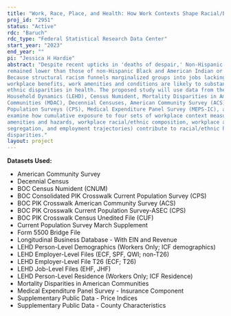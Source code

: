 ```yaml
---
title: "Work, Race, Place, and Health: How Work Contexts Shape Racial/Ethnic Disparities in Mortality"
proj_id: "2951"
status: "Active"
rdc: "Baruch"
rdc_type: "Federal Statistical Research Data Center"
start_year: "2023"
end_year: ""
pi: "Jessica H Hardie"
abstract: "Despite recent upticks in 'deaths of despair,' Non-Hispanic White mortality rates have
remained lower than those of non-Hispanic Black and American Indian or Alaska Native.
Because structural racism funnels marginalized groups into jobs lacking health-promoting
workplace benefits, work amenities and conditions are likely to substantially contribute to racial/
ethnic disparities in health. The proposed study will use data from the Longitudinal Employer-
Household Dynamics (LEHD), Census Numident, Mortality Disparities in American
Communities (MDAC), Decennial Censuses, American Community Survey (ACS), Current
Population Surveys (CPS), Medical Expenditure Panel Survey (MEPS-IC), and O*NET to
examine how cumulative exposure to four sets of workplace context measures (job
amenities and hazards, workplace racial/ethnic composition, workplace area racial
segregation, and employment trajectories) contribute to racial/ethnic health and mortality
disparities."
layout: project
---
```


**Datasets Used:**

  - American Community Survey 
  - Decennial Census 
  - BOC Census Numident (CNUM) 
  - BOC Consolidated PIK Crosswalk Current Population Survey (CPS) 
  - BOC PIK Crosswalk American Community Survey (ACS) 
  - BOC PIK Crosswalk Current Population Survey-ASEC (CPS) 
  - BOC PIK Crosswalk Census Unedited File (CUF) 
  - Current Population Survey March Supplement 
  - Form 5500 Bridge File 
  - Longitudinal Business Database - With EIN and Revenue 
  - LEHD Person-Level Demographics (Workers Only; ICF demographics) 
  - LEHD Employer-Level Files (ECF, SPF, QWI; non-T26) 
  - LEHD Employer-Level File T26 (ECF; T26) 
  - LEHD Job-Level Files (EHF, JHF) 
  - LEHD Person-Level Residence (Workers Only; ICF Residence) 
  - Mortality Disparities in American Communities 
  - Medical Expenditure Panel Survey - Insurance Component 
  - Supplementary Public Data - Price Indices 
  - Supplementary Public Data - County Characteristics 

